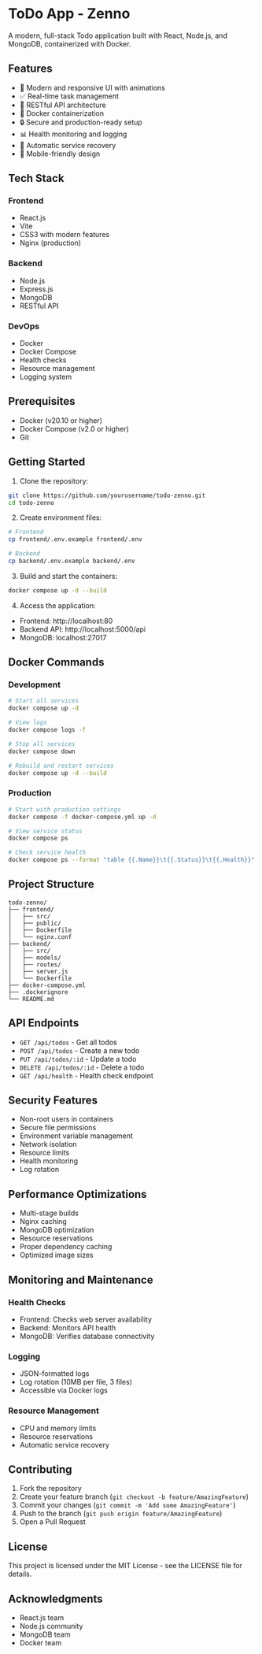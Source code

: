 # ToDo App - Zenno

A modern, full-stack Todo application built with React, Node.js, and MongoDB, containerized with Docker.

## Features

- 🎨 Modern and responsive UI with animations
- ✅ Real-time task management
- 🔄 RESTful API architecture
- 🐳 Docker containerization
- 🔒 Secure and production-ready setup
- 📊 Health monitoring and logging
- 🔄 Automatic service recovery
- 📱 Mobile-friendly design

## Tech Stack

### Frontend
- React.js
- Vite
- CSS3 with modern features
- Nginx (production)

### Backend
- Node.js
- Express.js
- MongoDB
- RESTful API

### DevOps
- Docker
- Docker Compose
- Health checks
- Resource management
- Logging system

## Prerequisites

- Docker (v20.10 or higher)
- Docker Compose (v2.0 or higher)
- Git

## Getting Started

1. Clone the repository:
```bash
git clone https://github.com/yourusername/todo-zenno.git
cd todo-zenno
```

2. Create environment files:
```bash
# Frontend
cp frontend/.env.example frontend/.env

# Backend
cp backend/.env.example backend/.env
```

3. Build and start the containers:
```bash
docker compose up -d --build
```

4. Access the application:
- Frontend: http://localhost:80
- Backend API: http://localhost:5000/api
- MongoDB: localhost:27017

## Docker Commands

### Development
```bash
# Start all services
docker compose up -d

# View logs
docker compose logs -f

# Stop all services
docker compose down

# Rebuild and restart services
docker compose up -d --build
```

### Production
```bash
# Start with production settings
docker compose -f docker-compose.yml up -d

# View service status
docker compose ps

# Check service health
docker compose ps --format "table {{.Name}}\t{{.Status}}\t{{.Health}}"
```

## Project Structure

```
todo-zenno/
├── frontend/
│   ├── src/
│   ├── public/
│   ├── Dockerfile
│   └── nginx.conf
├── backend/
│   ├── src/
│   ├── models/
│   ├── routes/
│   ├── server.js
│   └── Dockerfile
├── docker-compose.yml
├── .dockerignore
└── README.md
```

## API Endpoints

- `GET /api/todos` - Get all todos
- `POST /api/todos` - Create a new todo
- `PUT /api/todos/:id` - Update a todo
- `DELETE /api/todos/:id` - Delete a todo
- `GET /api/health` - Health check endpoint

## Security Features

- Non-root users in containers
- Secure file permissions
- Environment variable management
- Network isolation
- Resource limits
- Health monitoring
- Log rotation

## Performance Optimizations

- Multi-stage builds
- Nginx caching
- MongoDB optimization
- Resource reservations
- Proper dependency caching
- Optimized image sizes

## Monitoring and Maintenance

### Health Checks
- Frontend: Checks web server availability
- Backend: Monitors API health
- MongoDB: Verifies database connectivity

### Logging
- JSON-formatted logs
- Log rotation (10MB per file, 3 files)
- Accessible via Docker logs

### Resource Management
- CPU and memory limits
- Resource reservations
- Automatic service recovery

## Contributing

1. Fork the repository
2. Create your feature branch (`git checkout -b feature/AmazingFeature`)
3. Commit your changes (`git commit -m 'Add some AmazingFeature'`)
4. Push to the branch (`git push origin feature/AmazingFeature`)
5. Open a Pull Request

## License

This project is licensed under the MIT License - see the LICENSE file for details.

## Acknowledgments

- React.js team
- Node.js community
- MongoDB team
- Docker team 
